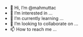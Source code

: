 - 👋 Hi, I’m @mahmuttac
- 👀 I’m interested in ...
- 🌱 I’m currently learning ...
- 💞️ I’m looking to collaborate on ...
- 📫 How to reach me ...

<!---
mahmuttac/mahmuttac is a ✨ special ✨ repository because its `README.md` (this file) appears on your GitHub profile.
You can click the Preview link to take a look at your changes.
--->
